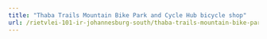```yaml
---
title: "Thaba Trails Mountain Bike Park and Cycle Hub bicycle shop"
url: /rietvlei-101-ir-johannesburg-south/thaba-trails-mountain-bike-park-and-cycle-hub-bicycle-shop/
---
```

